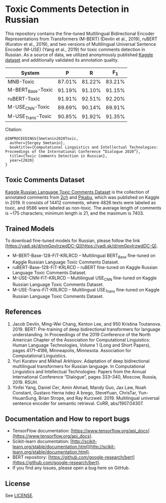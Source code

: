 # Toxic Comments Detection in Russian

This repository contains the fine-tuned Multilingual Bidirectional Encoder Representations from Transformers (M-BERT) (Devlin et al., 2019), ruBERT (Kuratov et al., 2019), and two versions of Multilingual Universal Sentence Encoder (M-USE) (Yang et al., 2019) for toxic comments detection in Russian. As a source of data, we utilized anonymously published [Kaggle dataset](https://www.kaggle.com/blackmoon/russian-language-toxic-comments) and additionally validated its annotation quality.  

| System  | P | R | F<sub>1</sub> | 
| ------------- | ------------- | ------------- | ------------- | 
| MNB-Toxic | 87.01% | 81.22% | 83.21% |
| M-BERT<sub>Base</sub>-Toxic | 91.19% | 91.10% | 91.15% |
| ruBERT-Toxic | 91.91% | 92.51% | 92.20% |
| M-USE<sub>CNN</sub>-Toxic | 89.69% | 90.14% | 89.91% |
| M-USE<sub>Trans</sub>-Toxic | 90.85% | 91.92% | 91.35% |

Citation:
```
@INPROCEEDINGS{Smetanin2020Toxic,
  author={Sergey Smetanin},
  booktitle={Computational Linguistics and Intellectual Technologies: Proceedings of the International Conference “Dialogue 2020”},
  title={Toxic Comments Detection in Russian},
  year={2020}
}
```

## Toxic Comments Dataset

[Kaggle Russian Language Toxic Comments Dataset](https://www.kaggle.com/blackmoon/russian-language-toxic-comments) is the collection of annotated comments from [2ch](https://2ch.hk/) and [Pikabu](https://pikabu.ru/), which was published on Kaggle in 2019. It consists of 14412 comments, where 4826 texts were labeled as toxic, and 9586 were labeled as non-toxic. The average length of comments is ~175 characters; minimum length is 21, and the maximum is 7403. 

## Trained Models
To download fine-tuned models for Russian, please follow the link [https://yadi.sk/d/nmGpvIrzwdDC-Q](https://yadi.sk/d/nmGpvIrzwdDC-Q).
* M-BERT-Base-128-FiT-KRLRCD – Multilingual BERT<sub>Base</sub> fine-tuned on Kaggle Russian Language Toxic Comments Dataset.
* ruBERT-Base-128-FiT-KRLRCD – ruBERT fine-tuned on Kaggle Russian Language Toxic Comments Dataset.
* M-USE-CNN-FiT-KRLRCD – Multilingual USE<sub>CNN</sub> fine-tuned on Kaggle Russian Language Toxic Comments Dataset.
* M-USE-Trans-FiT-KRLRCD – Multilingual USE<sub>Trans</sub> fine-tuned on Kaggle Russian Language Toxic Comments Dataset.

## References
1. Jacob Devlin, Ming-Wei Chang, Kenton Lee, and 950 Kristina Toutanova. 2019. BERT: Pre-training of deep bidirectional transformers for language understanding. In Proceedings of the 2019 Conference of the North American Chapter of the Association for Computational Linguistics: Human Language Technologies, Volume 1 (Long and Short Papers), pages 4171–4186, Minneapolis, Minnesota. Association for Computational Linguistics.
2. Yuri Kuratov and Mikhail Arkhipov. Adaptation of deep bidirectional multilingual transformers for Russian language. In Computational Linguistics and Intellectual Technologies: Papers from the Annual International Conference “Dialogue”, pages 333–340, Moscow, Russia, 2019. RSUH.
3. Yinfei Yang, Daniel Cer, Amin Ahmad, Mandy Guo, Jax Law, Noah Constant, Gustavo Herna ́ndez A ́brego, SteveYuan, ChrisTar, Yun-HsuanSung, Brian Strope, and Ray Kurzweil. 2019. Multilingual universal sentence encoder for semantic retrieval. CoRR, abs/1907.04307.


## Documentation and How to report bugs
* TensorFlow documentation: [https://www.tensorflow.org/api_docs](https://www.tensorflow.org/api_docs).
* Scikit-learn documentation: [http://scikit-learn.org/stable/documentation.html](http://scikit-learn.org/stable/documentation.html). 
* BERT repository: [https://github.com/google-research/bert](https://github.com/google-research/bert). 
* If you find any issues, please open a bug here on GitHub.

## License
See [LICENSE](LICENSE.txt).
